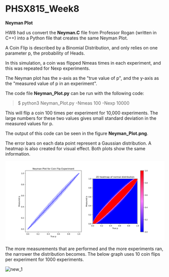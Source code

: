 # PHSX815_Week8

**Neyman Plot**

HW8 had us convert the **Neyman.C** file from Professor Rogan (written in C++) into a Python file that creates the same Neyman Plot.

A Coin Flip is described by a Binomial Distribution, and only relies on one parameter p, the probability of Heads. 

In this simulation, a coin was flipped Nmeas times in each experiment, and this was repeated for Nexp experiments.

The Neyman plot has the x-axis as the "true value of p", and the y-axis as the "measured value of p in an experiment". 

The code file **Neyman_Plot.py** can be run with the following code:

> $ python3 Neyman_Plot.py -Nmeas 100 -Nexp 10000

This will flip a coin 100 times per experiment for 10,000 experiments. The large numbers for these two values gives small standard deviation in the measured values for p.

The output of this code can be seen in the figure **Neyman_Plot.png**.

The error bars on each data point represent a Gaussian distribution. A heatmap is also created for visual effect. Both plots show the same information.

![new](https://github.com/DJDdawg/PHSX815_Week8/blob/main/PHSX815_Week8/Neyman%20Plot.png)

The more measurements that are performed and the more experiments ran, the narrower the distribution becomes. The below graph uses 10 coin flips per experiment for 1000 experiments.

![new_1](https://user-images.githubusercontent.com/76142511/227788755-29ad4538-b134-41cf-af55-52c5bd800c76.png)


